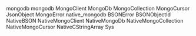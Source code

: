 mongodb
	mongodb
		MongoClient
		MongoDb
		MongoCollection
		MongoCursor
		JsonObject
		MongoError
	native_mongodb
		BSONError
		BSONObjectId
		NativeBSON
		NativeMongoClient
		NativeMongoDb
		NativeMongoCollection
		NativeMongoCursor
		NativeCStringArray
		Sys
